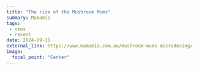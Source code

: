 ```yaml
---
title: "The rise of the Mushroom Mums"
summary: Mamamia
tags:
 - news
 - recent
date: 2024-09-11
external_link: https://www.mamamia.com.au/mushroom-mums-microdosing/
image:
  focal_point: "Center"
---
```

